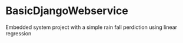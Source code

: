 # BasicDjangoWebservice
Embedded system project with a simple rain fall perdiction using linear regression

